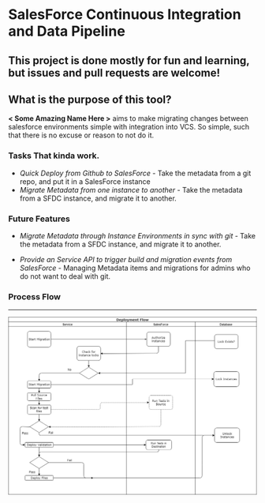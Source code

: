 # SalesForce Continuous Integration and Data Pipeline 

## This project is done mostly for fun and learning, but issues and pull requests are welcome!


## What is the purpose of this tool?
**< Some Amazing Name Here >** aims to make migrating changes between salesforce environments simple with integration into VCS. 
 So simple, such that there is no excuse or reason to not do it.
 
### Tasks That kinda work.

- *Quick Deploy from Github to SalesForce* - Take the metadata from a git repo, and put it in a SalesForce instance
- *Migrate Metadata from one instance to another* - Take the metadata from a SFDC instance, and migrate it to another.

### Future Features
- *Migrate Metadata through Instance Environments in sync with git* - Take the metadata from a SFDC instance, and migrate it to another.

- *Provide an Service API to trigger build and migration events from SalesForce* - Managing Metadata items and 
migrations for admins who do not want to deal with git.


### Process Flow

-------

![Process Flow](/docs/SF_CICD.png)
